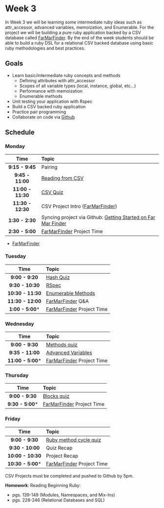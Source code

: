 # Week 3

In Week 3 we will be learning some intermediate ruby ideas such as attr_accessor, advanced variables, memoization, and Enumerable. For the project we will be building a pure ruby application backed by a CSV database called [FarMarFinder](resources/farmarfinder.md). By the end of the week students should be able to build a ruby DSL for a relational CSV backed database using basic ruby methodologies and best practices.

## Goals
- Learn basic/intermediate ruby concepts and methods
    - Defining attributes with attr_accessor
    - Scopes of all variable types (local, instance, global, etc...)
    - Performance with memoization
    - Enumerable methods
- Unit testing your application with Rspec
- Build a CSV backed ruby application
- Practice pair programming
- Collaborate on code via [Github](http://github.com)

## Schedule

### Monday

| Time              | Topic                        |
|:-----------------:|:-----------------------------|
| **9:15 - 9:45**   | Pairing                |
| **9:45 - 11:00** | [Reading from CSV](monday/csv_database.md)                |
| **11:00 - 11:30**   | [CSV Quiz](https://canvas.instructure.com/courses/881804/quizzes/1047539)|
| **11:30 - 12:30**   | CSV Project Intro ([FarMarFinder](resources/farmarfinder.md))      |
| **1:30 - 2:30**   | Syncing project via Github: [Getting Started on Far Mar Finder](resources/farmarfinder.md)   |
| **2:30 - 5:00**   | [FarMarFinder](resources/farmarfinder.md) Project Time                 |

- [FarMarFinder](resources/farmarfinder.md)

### Tuesday

| Time              | Topic             |
|:-----------------:|:------------------|
| **9:00 - 9:20** | [Hash Quiz](https://canvas.instructure.com/courses/881804/quizzes/1047542)|
| **9:30 - 10:30**   | [RSpec](tuesday/rspec.md)               |
| **10:30 - 11:30**  | [Enumerable Methods](thursday/enumerable.md)   |
| **11:30 - 12:00**| [FarMarFinder](resources/farmarfinder.md) Q&A |
| **1:00 - 5:00*** | [FarMarFinder](resources/farmarfinder.md) Project Time      |

### Wednesday

| Time               | Topic               |
|:------------------:|:--------------------|
| **9:00 - 9:30**    |[Methods quiz](https://canvas.instructure.com/courses/819456/quizzes/871919)|
| **9:35 - 11:00**   | [Advanced Variables](wednesday/advanced_variables.md) |
| **11:00 - 5:00***  | [FarMarFinder](resources/farmarfinder.md) Project Time       |

### Thursday

| Time              | Topic               |
|:-----------------:|:--------------------|
| **9:00 - 9:30**   | [Blocks quiz](https://canvas.instructure.com/courses/819456/quizzes/872369) |
| **9:30 - 5:00*** | [FarMarFinder](resources/farmarfinder.md) Project Time        |

### Friday

| Time              | Topic             |
|:-----------------:|:------------------|
| **9:00 - 9:30**   | [Ruby method cycle quiz](https://canvas.instructure.com/courses/819456/quizzes/873039)|
| **9:30 - 10:00**  | Quiz Recap        |
| **10:00 - 10:30** | Project Recap     |
| **10:30 - 5:00*** | [FarMarFinder](resources/farmarfinder.md) Project Time      |


CSV Projects must be completed and pushed to Github by 5pm.

**Homework**: Reading Beginning Ruby:

- pgs. 139-149 (Modules, Namespaces, and Mix-Ins)
- pgs. 228-246 (Relational Databases and SQL)
